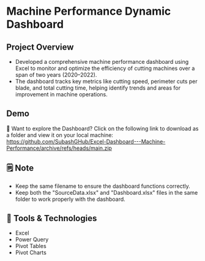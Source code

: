 # Machine Performance Dynamic Dashboard



## Project Overview 

 - Developed a comprehensive machine performance dashboard using Excel to monitor and optimize the efficiency of cutting machines over a span of two years (2020–2022). 
 - The dashboard tracks key metrics like cutting speed, perimeter cuts per blade, and total cutting time, helping identify trends and areas for improvement in machine operations.


## Demo


📂 Want to explore the Dashboard? Click on the following link to download as a folder and view it on your local machine:
https://github.com/SubashGHub/Excel-Dashboard---Machine-Performance/archive/refs/heads/main.zip


## 🗒 Note 

 - Keep the same filename to ensure the dashboard functions correctly.
 - Keep both the "SourceData.xlsx" and "Dashboard.xlsx" files in the same folder to work properly with the dashboard.

## 🔧 Tools & Technologies 

- Excel
- Power Query
- Pivot Tables
- Pivot Charts